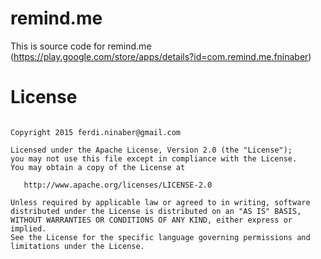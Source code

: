 # remind.me
This is source code for remind.me (https://play.google.com/store/apps/details?id=com.remind.me.fninaber)



<h1> License </h1>

<pre><code>
Copyright 2015 ferdi.ninaber@gmail.com

Licensed under the Apache License, Version 2.0 (the "License");
you may not use this file except in compliance with the License.
You may obtain a copy of the License at

   http://www.apache.org/licenses/LICENSE-2.0

Unless required by applicable law or agreed to in writing, software
distributed under the License is distributed on an "AS IS" BASIS,
WITHOUT WARRANTIES OR CONDITIONS OF ANY KIND, either express or implied.
See the License for the specific language governing permissions and
limitations under the License.
</code></pre>
